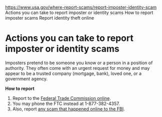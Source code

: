 

https://www.usa.gov/where-report-scams/report-imposter-identity-scam
Actions you can take to report imposter or identity scams
How to report imposter scams
Report identity theft online

# Actions you can take to report imposter or identity scams

Imposters pretend to be someone you know or a person in a position of authority. They often come with an urgent request for money and may appear to be a trusted company (mortgage, bank), loved one, or a government agency.

**How to report**
1. Report to the [Federal Trade Commission online](https://reportfraud.ftc.gov/?orgcode=USAGOV).
2. You may phone the FTC instead at 1-877-382-4357.
3. Also, report [any scam that happened online to the FBI](https://www.ic3.gov/Home/Index).
